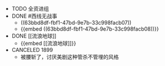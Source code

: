 - TODO 全资进组
- DONE #西线无战事
  - ((63bbd8df-fbf1-47bd-9e7b-33c998facb07))
  - {{embed ((63bbd8df-fbf1-47bd-9e7b-33c998facb08))}}
- DONE [[流浪地球]]
  - {{embed [[流浪地球]]}}
- CANCELED 1899
  - 被腰斩了，讨厌美剧这种管杀不管埋的风格